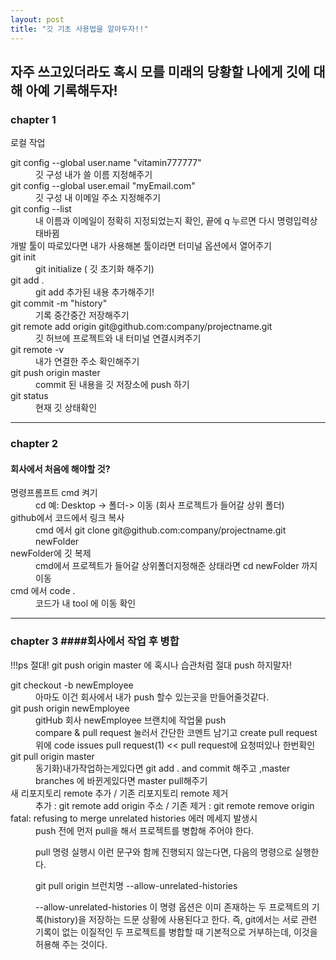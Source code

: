 ```yaml
---
layout: post
title: "깃 기초 사용법을 알아두자!!"
---
```


<h2>자주 쓰고있더라도 혹시 모를 미래의 당황할 나에게 깃에 대해 아예 기록해두자!</h2>

<h3>chapter 1</h2>
<p>로컬 작업</p>

<dl>
  <dt>
    git config --global user.name "vitamin777777"
  </dt>
  <dd>
    깃 구성 내가 쓸 이름 지정해주기
  </dd>
  <dt>
    git config --global user.email "myEmail.com"
  </dt>
  <dd>
    깃 구성 내 이메일 주소 지정해주기
  </dd>
  <dt>
    git config --list
  </dt>
  <dd>
    내 이름과 이메일이 정확히 지정되었는지 확인, 끝에 q 누르면 다시 명령입력상태바뀜
  </dd>
  <dt>
    개발 툴이 따로있다면 내가 사용해본 툴이라면 터미널 옵션에서 열어주기
  </dt>
  <dd>
    
  </dd>
  <dt>
    git init
  </dt>
  <dd>
    git initialize ( 깃 초기화 해주기)  
  </dd>
  <dt>
    git add . 
  </dt>
  <dd>
    git add 추가된 내용 추가해주기!
  </dd>
  <dt>
    git commit -m "history"
  </dt>
  <dd>
    기록 중간중간 저장해주기
  </dd>
  <dt>
    git remote add origin git@github.com:company/projectname.git
  </dt>
  <dd>
    깃 허브에 프로젝트와 내 터미널 연결시켜주기
  </dd>
  <dt>
    git remote -v
  </dt>
  <dd>
    내가 연결한 주소 확인해주기
  </dd>
  <dt>
    git push origin master 
  </dt>
  <dd>
    commit 된 내용을 깃 저장소에 push 하기
  </dd>
  <dt>
    git status
  </dt>
  <dd>
    현재 깃 상태확인
  </dd>
</dl>
<hr>

<h3>chapter 2</h3>

#### 회사에서 처음에 해야할 것?

<dl>
  <dt>
    명령프롬프트 cmd 켜기
  </dt>
  <dd>
    cd 예: Desktop -> 폴더-> 이동 (회사 프로젝트가 들어갈 상위 폴더)
  </dd>
  <dt>
    github에서 코드에서 링크 복사
  </dt>
  <dd>
    cmd 에서 git clone git@github.com:company/projectname.git newFolder
  </dd>
  <dt>
    newFolder에 깃 복제 
  </dt>
  <dd>
    cmd에서 프로젝트가 들어갈 상위폴더지정해준 상태라면 cd newFolder 까지 이동
  </dd>
  <dt>
    cmd 에서 code .  
  </dt>
  <dd>
    코드가 내 tool 에 이동 확인
  </dd>
</dl>
<hr>

### chapter 3 ####회사에서 작업 후 병합

<p>!!!ps 절대! git push origin master 에 혹시나 습관처럼 절대 push 하지말자!</p>
<dl>
  <dt>
    git checkout -b newEmployee
  </dt>
  <dd>
     아마도 이건 회사에서 내가 push 할수 있는곳을 만들어줄것같다.
  </dd>
  <dt>
    git push origin newEmployee
  </dt>
  <dd>
    gitHub 회사 newEmployee 브랜치에 작업물 push<br>
    compare & pull request 눌러서 간단한 코멘트 남기고 create pull request<br>
    위에 code issues pull request(1) << pull request에 요청떠있나 한번확인 
  </dd>
  <dt>
    git pull origin master
  </dt>
  <dd>
    동기화)내가작업하는게있다면 git add . and commit 해주고 ,master branches 에 바뀐게있다면 master pull해주기
  </dd>
  <dt>
    새 리포지토리 remote 추가 / 기존 리포지토리 remote 제거
  </dt>
  <dd>
    추가 : git remote add origin 주소 / 기존 제거 : git remote remove origin
  </dd>
  <dt>
    fatal: refusing to merge unrelated histories 에러 메세지 발생시
  </dt>
  <dd>
    push 전에 먼저 pull을 해서 프로젝트를 병합해 주어야 한다.

pull 명령 실행시 이런 문구와 함께 진행되지 않는다면, 다음의 명령으로 실행한다.

git pull origin 브런치명 --allow-unrelated-histories

--allow-unrelated-histories 이 명령 옵션은 이미 존재하는 두 프로젝트의 기록(history)을 저장하는 드문 상황에 사용된다고 한다. 즉, git에서는 서로 관련 기록이 없는 이질적인 두 프로젝트를 병합할 때 기본적으로 거부하는데, 이것을 허용해 주는 것이다.

  </dd>
  <dt>

  </dt>
  <dd>

  </dd>
  <dt>

  </dt>
  <dd>

  </dd>
  <dt>

  </dt>
  <dd>

  </dd>
</dl>
